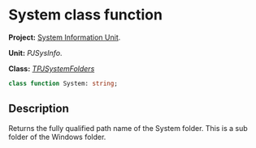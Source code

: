 # System class function #

**Project:** [System Information Unit](SystemInformationUnit.md).

**Unit:** _PJSysInfo_.

**Class:** _[TPJSystemFolders](TPJSystemFolders.md)_

```pascal
class function System: string;
```

## Description ##

Returns the fully qualified path name of the System folder. This is a sub folder of the Windows folder.